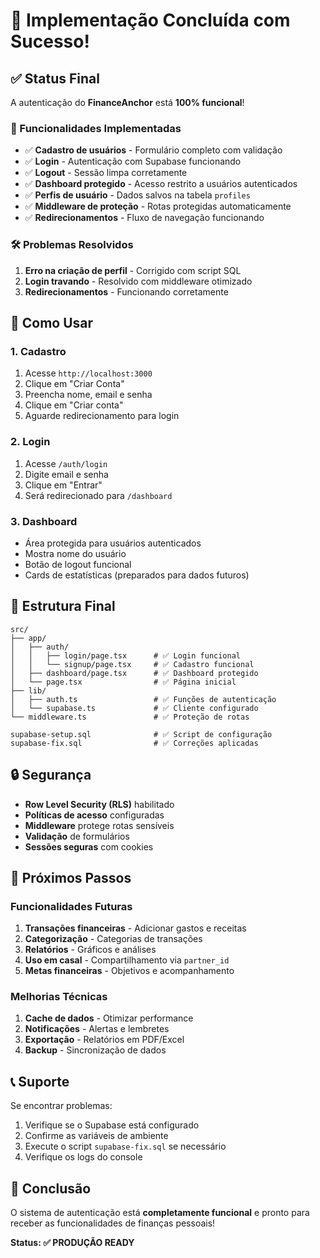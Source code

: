 # 🎉 Implementação Concluída com Sucesso!

## ✅ Status Final

A autenticação do **FinanceAnchor** está **100% funcional**!

### 🔐 Funcionalidades Implementadas

- ✅ **Cadastro de usuários** - Formulário completo com validação
- ✅ **Login** - Autenticação com Supabase funcionando
- ✅ **Logout** - Sessão limpa corretamente
- ✅ **Dashboard protegido** - Acesso restrito a usuários autenticados
- ✅ **Perfis de usuário** - Dados salvos na tabela `profiles`
- ✅ **Middleware de proteção** - Rotas protegidas automaticamente
- ✅ **Redirecionamentos** - Fluxo de navegação funcionando

### 🛠️ Problemas Resolvidos

1. **Erro na criação de perfil** - Corrigido com script SQL
2. **Login travando** - Resolvido com middleware otimizado
3. **Redirecionamentos** - Funcionando corretamente

## 🚀 Como Usar

### 1. Cadastro
1. Acesse `http://localhost:3000`
2. Clique em "Criar Conta"
3. Preencha nome, email e senha
4. Clique em "Criar conta"
5. Aguarde redirecionamento para login

### 2. Login
1. Acesse `/auth/login`
2. Digite email e senha
3. Clique em "Entrar"
4. Será redirecionado para `/dashboard`

### 3. Dashboard
- Área protegida para usuários autenticados
- Mostra nome do usuário
- Botão de logout funcional
- Cards de estatísticas (preparados para dados futuros)

## 📁 Estrutura Final

```
src/
├── app/
│   ├── auth/
│   │   ├── login/page.tsx      # ✅ Login funcional
│   │   └── signup/page.tsx     # ✅ Cadastro funcional
│   ├── dashboard/page.tsx      # ✅ Dashboard protegido
│   └── page.tsx                # ✅ Página inicial
├── lib/
│   ├── auth.ts                 # ✅ Funções de autenticação
│   └── supabase.ts             # ✅ Cliente configurado
└── middleware.ts               # ✅ Proteção de rotas

supabase-setup.sql              # ✅ Script de configuração
supabase-fix.sql                # ✅ Correções aplicadas
```

## 🔒 Segurança

- **Row Level Security (RLS)** habilitado
- **Políticas de acesso** configuradas
- **Middleware** protege rotas sensíveis
- **Validação** de formulários
- **Sessões seguras** com cookies

## 🎯 Próximos Passos

### Funcionalidades Futuras
1. **Transações financeiras** - Adicionar gastos e receitas
2. **Categorização** - Categorias de transações
3. **Relatórios** - Gráficos e análises
4. **Uso em casal** - Compartilhamento via `partner_id`
5. **Metas financeiras** - Objetivos e acompanhamento

### Melhorias Técnicas
1. **Cache de dados** - Otimizar performance
2. **Notificações** - Alertas e lembretes
3. **Exportação** - Relatórios em PDF/Excel
4. **Backup** - Sincronização de dados

## 📞 Suporte

Se encontrar problemas:
1. Verifique se o Supabase está configurado
2. Confirme as variáveis de ambiente
3. Execute o script `supabase-fix.sql` se necessário
4. Verifique os logs do console

## 🎉 Conclusão

O sistema de autenticação está **completamente funcional** e pronto para receber as funcionalidades de finanças pessoais!

**Status: ✅ PRODUÇÃO READY** 